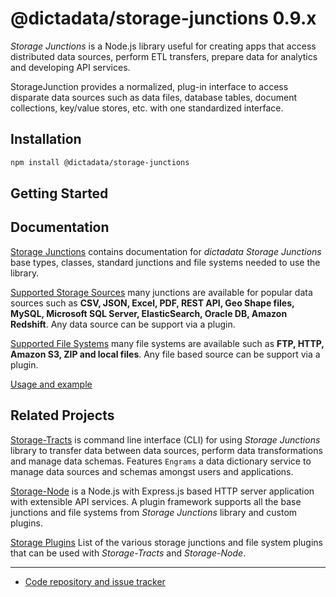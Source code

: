 # @dictadata/storage-junctions 0.9.x

_Storage Junctions_ is a Node.js library useful for creating apps that access distributed data sources, perform ETL transfers, prepare data for analytics and developing API services.

StorageJunction provides a normalized, plug-in interface to access disparate data sources such as data files, database tables, document collections, key/value stores, etc. with one standardized interface.

## Installation

```bash
npm install @dictadata/storage-junctions
```

## Getting Started

## Documentation

[Storage Junctions](https://github.com/dictadata/storage-junctions/docs/) contains documentation for _dictadata Storage Junctions_ base types, classes, standard junctions and file systems needed to use the library.

[Supported Storage Sources](docs/junctions/) many junctions are available for popular data sources such as **CSV, JSON, Excel, PDF, REST API, Geo Shape files, MySQL, Microsoft SQL Server, ElasticSearch, Oracle DB, Amazon Redshift**.  Any data source can be support via a plugin.

[Supported File Systems](docs/filesystems/) many file systems are available such as **FTP, HTTP, Amazon S3, ZIP and local files**.  Any file based source can be support via a plugin.

[Usage and example](docs/examples/)

## Related Projects

[Storage-Tracts](https://github.com/dictadata/storage-tracts) is command line interface (CLI) for using _Storage Junctions_ library to transfer data between data sources, perform data transformations and manage data schemas. Features `Engrams` a data dictionary service to manage data sources and schemas amongst users and applications.

[Storage-Node](https://github.com/dictadata/storage-node) is a Node.js with Express.js based HTTP server application with extensible API services. A plugin framework supports all the base junctions and file systems from _Storage Junctions_ library and custom plugins.

[Storage Plugins](https://github.com/dictadata/storage-junctions/docs/plugins.md) List of the various storage junctions and file system plugins that can be used with _Storage-Tracts_ and _Storage-Node_.

---

* [Code repository and issue tracker](https://github.com/dictadata/storage-junctions)
